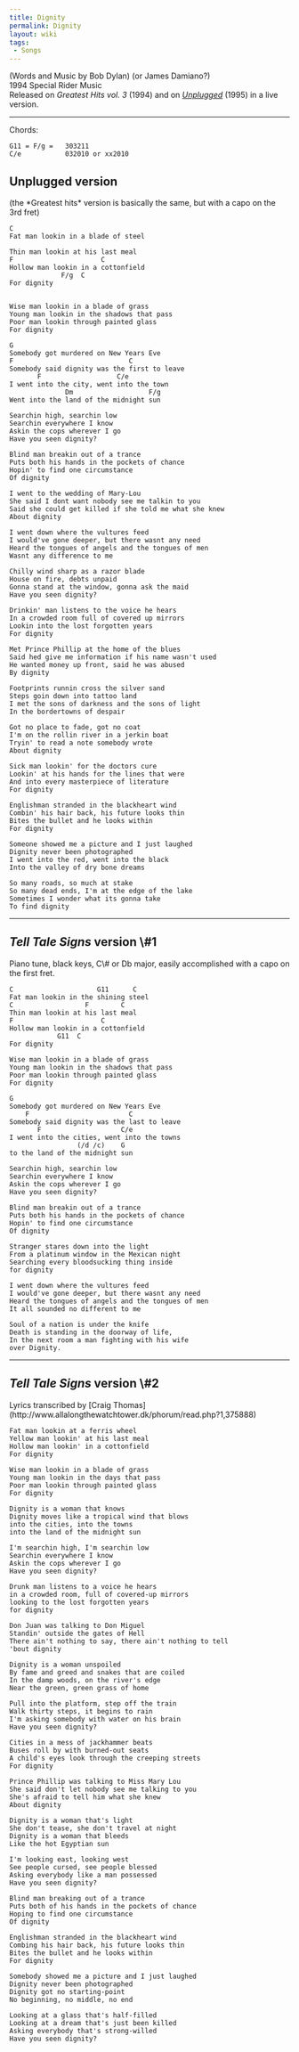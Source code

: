 ```yaml
---
title: Dignity
permalink: Dignity
layout: wiki
tags:
 - Songs
---
```


(Words and Music by Bob Dylan) (or James Damiano?)  
1994 Special Rider Music  
Released on *Greatest Hits vol. 3* (1994) and on
*[Unplugged](/wiki/Unplugged "wikilink")* (1995) in a live version.

* * * * *

Chords:

    G11 = F/g =   303211
    C/e           032010 or xx2010

<h2 class="songversion">
Unplugged version

</h2>
(the *Greatest hits* version is basically the same, but with a capo on
the 3rd fret)

    C
    Fat man lookin in a blade of steel

    Thin man lookin at his last meal
    F                      C
    Hollow man lookin in a cottonfield
                 F/g  C
    For dignity


    Wise man lookin in a blade of grass
    Young man lookin in the shadows that pass
    Poor man lookin through painted glass
    For dignity

    G
    Somebody got murdered on New Years Eve
    F                             C
    Somebody said dignity was the first to leave
           F                   C/e
    I went into the city, went into the town
                  Dm                   F/g
    Went into the land of the midnight sun

    Searchin high, searchin low
    Searchin everywhere I know
    Askin the cops wherever I go
    Have you seen dignity?

    Blind man breakin out of a trance
    Puts both his hands in the pockets of chance
    Hopin' to find one circumstance
    Of dignity

    I went to the wedding of Mary-Lou
    She said I dont want nobody see me talkin to you
    Said she could get killed if she told me what she knew
    About dignity

    I went down where the vultures feed
    I would've gone deeper, but there wasnt any need
    Heard the tongues of angels and the tongues of men
    Wasnt any difference to me

    Chilly wind sharp as a razor blade
    House on fire, debts unpaid
    Gonna stand at the window, gonna ask the maid
    Have you seen dignity?

    Drinkin' man listens to the voice he hears
    In a crowded room full of covered up mirrors
    Lookin into the lost forgotten years
    For dignity

    Met Prince Phillip at the home of the blues
    Said hed give me information if his name wasn't used
    He wanted money up front, said he was abused
    By dignity

    Footprints runnin cross the silver sand
    Steps goin down into tattoo land
    I met the sons of darkness and the sons of light
    In the bordertowns of despair

    Got no place to fade, got no coat
    I'm on the rollin river in a jerkin boat
    Tryin' to read a note somebody wrote
    About dignity

    Sick man lookin' for the doctors cure
    Lookin' at his hands for the lines that were
    And into every masterpiece of literature
    For dignity

    Englishman stranded in the blackheart wind
    Combin' his hair back, his future looks thin
    Bites the bullet and he looks within
    For dignity

    Someone showed me a picture and I just laughed
    Dignity never been photographed
    I went into the red, went into the black
    Into the valley of dry bone dreams

    So many roads, so much at stake
    So many dead ends, I'm at the edge of the lake
    Sometimes I wonder what its gonna take
    To find dignity

* * * * *

<span id="telltale"></span>

<h2 class="songversion">
<i>Tell Tale Signs</i> version \#1

</h2>
Piano tune, black keys, C\# or Db major, easily accomplished with a capo
on the first fret.

    C                     G11      C
    Fat man lookin in the shining steel
    C                  F        C
    Thin man lookin at his last meal
    F                      C
    Hollow man lookin in a cottonfield
                G11  C
    For dignity

    Wise man lookin in a blade of grass
    Young man lookin in the shadows that pass
    Poor man lookin through painted glass
    For dignity

    G
    Somebody got murdered on New Years Eve
        F                         C
    Somebody said dignity was the last to leave
           F                    C/e
    I went into the cities, went into the towns
                     (/d /c)    G
    to the land of the midnight sun

    Searchin high, searchin low
    Searchin everywhere I know
    Askin the cops wherever I go
    Have you seen dignity?

    Blind man breakin out of a trance
    Puts both his hands in the pockets of chance
    Hopin' to find one circumstance
    Of dignity

    Stranger stares down into the light
    From a platinum window in the Mexican night
    Searching every bloodsucking thing inside
    for dignity

    I went down where the vultures feed
    I would've gone deeper, but there wasnt any need
    Heard the tongues of angels and the tongues of men
    It all sounded no different to me

    Soul of a nation is under the knife
    Death is standing in the doorway of life,
    In the next room a man fighting with his wife
    over Dignity.

* * * * *

<span id="telltale2"></span>

<h2 class="songversion">
<i>Tell Tale Signs</i> version \#2

</h2>
Lyrics transcribed by [Craig
Thomas](http://www.allalongthewatchtower.dk/phorum/read.php?1,375888)

    Fat man lookin at a ferris wheel
    Yellow man lookin' at his last meal
    Hollow man lookin' in a cottonfield
    For dignity

    Wise man lookin in a blade of grass
    Young man lookin in the days that pass
    Poor man lookin through painted glass
    For dignity

    Dignity is a woman that knows
    Dignity moves like a tropical wind that blows
    into the cities, into the towns
    into the land of the midnight sun

    I'm searchin high, I'm searchin low
    Searchin everywhere I know
    Askin the cops wherever I go
    Have you seen dignity?

    Drunk man listens to a voice he hears
    in a crowded room, full of covered-up mirrors
    looking to the lost forgotten years
    for dignity

    Don Juan was talking to Don Miguel
    Standin' outside the gates of Hell
    There ain't nothing to say, there ain't nothing to tell
    'bout dignity

    Dignity is a woman unspoiled
    By fame and greed and snakes that are coiled
    In the damp woods, on the river's edge
    Near the green, green grass of home

    Pull into the platform, step off the train
    Walk thirty steps, it begins to rain
    I'm asking somebody with water on his brain
    Have you seen dignity?

    Cities in a mess of jackhammer beats
    Buses roll by with burned-out seats
    A child's eyes look through the creeping streets
    For dignity

    Prince Phillip was talking to Miss Mary Lou
    She said don't let nobody see me talking to you
    She's afraid to tell him what she knew
    About dignity

    Dignity is a woman that's light
    She don't tease, she don't travel at night
    Dignity is a woman that bleeds
    Like the hot Egyptian sun

    I'm looking east, looking west
    See people cursed, see people blessed
    Asking everybody like a man possessed
    Have you seen dignity?

    Blind man breaking out of a trance
    Puts both of his hands in the pockets of chance
    Hoping to find one circumstance
    Of dignity

    Englishman stranded in the blackheart wind
    Combing his hair back, his future looks thin
    Bites the bullet and he looks within
    For dignity

    Somebody showed me a picture and I just laughed
    Dignity never been photographed
    Dignity got no starting-point
    No beginning, no middle, no end

    Looking at a glass that's half-filled
    Looking at a dream that's just been killed
    Asking everybody that's strong-willed
    Have you seen dignity?
